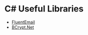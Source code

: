 # C# Useful Libraries

- [FluentEmail](https://github.com/lukencode/FluentEmail)
- [BCrypt.Net](https://github.com/neoKushan/BCrypt.Net-Core.git)